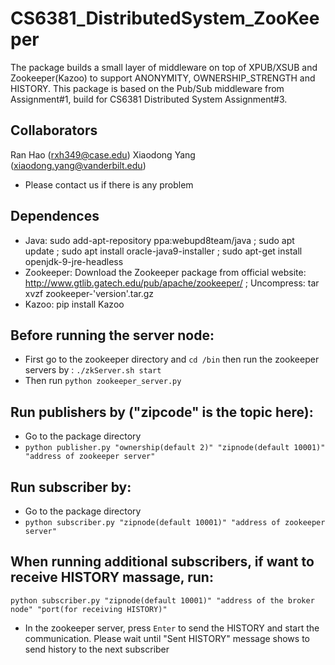 # CS6381_DistributedSystem_ZooKeeper
The package builds a small layer of middleware on top of XPUB/XSUB and Zookeeper(Kazoo) to support ANONYMITY, OWNERSHIP_STRENGTH and HISTORY. This package is based on the Pub/Sub middleware from Assignment#1, build for CS6381 Distributed System Assignment#3.

## Collaborators

Ran Hao (rxh349@case.edu) Xiaodong Yang (xiaodong.yang@vanderbilt.edu)

- Please contact us if there is any problem
## Dependences
- Java: sudo add-apt-repository ppa:webupd8team/java ; sudo apt update ; sudo apt install oracle-java9-installer ;  sudo apt-get install openjdk-9-jre-headless
- Zookeeper: Download the Zookeeper package from official website: http://www.gtlib.gatech.edu/pub/apache/zookeeper/ ; Uncompress: tar xvzf zookeeper-'version'.tar.gz
- Kazoo: pip install Kazoo

## Before running the server node:
- First go to the zookeeper directory and `cd /bin` then run the zookeeper servers by : `./zkServer.sh start`
- Then run `python zookeeper_server.py`

## Run publishers by ("zipcode" is the topic here):
- Go to the package directory
- `python publisher.py "ownership(default 2)" "zipnode(default 10001)" "address of zookeeper server"`

## Run subscriber by:
- Go to the package directory
- `python subscriber.py "zipnode(default 10001)" "address of zookeeper server"`

## When running additional subscribers, if want to receive HISTORY massage, run:
`python subscriber.py "zipnode(default 10001)" "address of the broker node" "port(for receiving HISTORY)"`
- In the zookeeper server, press `Enter` to send the HISTORY and start the communication. Please wait until "Sent HISTORY" message shows to send history to the next subscriber
